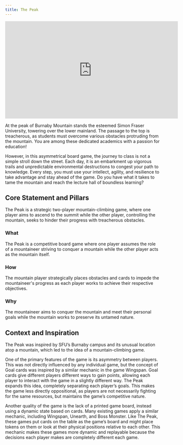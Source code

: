 ```yaml
---
title: The Peak
---
```


<iframe width="560" height="315" src="https://www.youtube.com/embed/cKfAqjg-BXE?si=ccU2Rh9fQIZpJ7iy" title="YouTube video player" frameborder="0" allow="accelerometer; autoplay; clipboard-write; encrypted-media; gyroscope; picture-in-picture; web-share" referrerpolicy="strict-origin-when-cross-origin" allowfullscreen></iframe>

At the peak of Burnaby Mountain stands the esteemed Simon Fraser University, towering over the lower mainland. The passage to the top is treacherous, as students must overcome various obstacles protruding from the mountain. You are among these dedicated academics with a passion for education!

However, in this asymmetrical board game, the journey to class is not a simple stroll down the street. Each day, it is an embarkment up vigorous trails and unpredictable environmental destructions to congest your path to knowledge. Every step, you must use your intellect, agility, and resilience to take advantage and stay ahead of the game. Do you have what it takes to tame the mountain and reach the lecture hall of boundless learning?

## Core Statement and Pillars

The Peak is a strategic two-player mountain-climbing game, where one player aims to ascend to the summit while the other player, controlling the mountain, seeks to hinder their progress with treacherous obstacles.

### What

The Peak is a competitive board game where one player assumes the role of a mountaineer striving to conquer a mountain while the other player acts as the mountain itself.

### How

The mountain player strategically places obstacles and cards to impede the mountaineer's progress as each player works to achieve their respective objectives.

### Why

The mountaineer aims to conquer the mountain and meet their personal goals while the mountain works to preserve its untamed nature.

## Context and Inspiration

The Peak was inspired by SFU’s Burnaby campus and its unusual location atop a mountain, which led to the idea of a mountain-climbing game.

One of the primary features of the game is its asymmetry between players. This was not directly influenced by any individual game, but the concept of Goal cards was inspired by a similar mechanic in the game Wingspan. Goal cards give different players different ways to gain points, allowing each player to interact with the game in a slightly different way. The Peak expands this idea, completely separating each player’s goals. This makes the game less directly oppositional, as players are not necessarily fighting for the same resources, but maintains the game’s competitive nature.

Another quality of the game is the lack of a printed game board, instead using a dynamic state based on cards. Many existing games apply a similar mechanic, including Wingspan, Unearth, and Boss Monster. Like The Peak, these games put cards on the table as the game’s board and might place tokens on them or look at their physical positions relative to each other. This mechanic makes these games more dynamic and replayable because the decisions each player makes are completely different each game.
